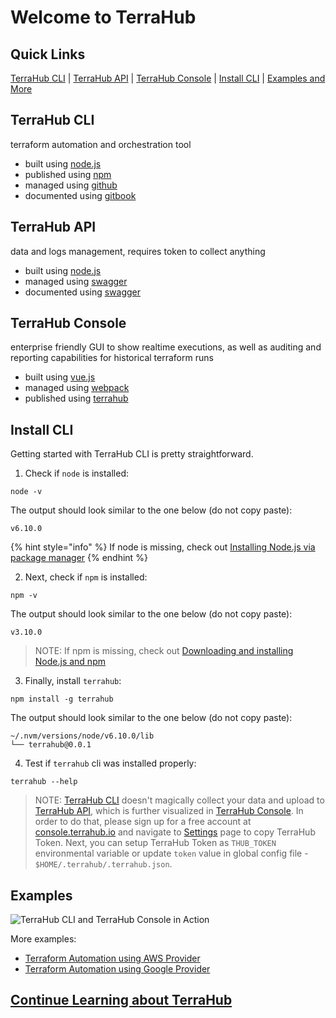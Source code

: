 # Welcome to TerraHub

## Quick Links

[TerraHub CLI](#terrahub-cli) | [TerraHub API](#terrahub-api) | [TerraHub Console](#terrahub-console) | [Install CLI](#install-cli) | [Examples and More](#examples)


## TerraHub CLI

terraform automation and orchestration tool
- built using [node.js](https://nodejs.org)
- published using [npm](https://www.npmjs.com/package/terrahub)
- managed using [github](https://github.com/TerraHubCorp/terrahub)
- documented using [gitbook](https://www1.terrahub.io)


## TerraHub API

data and logs management, requires token to collect anything
- built using [node.js](https://nodejs.org)
- managed using [swagger](https://www.terrahub.io/api)
- documented using [swagger](https://www.terrahub.io/api)


## TerraHub Console

enterprise friendly GUI to show realtime executions, as well as
auditing and reporting capabilities for historical terraform runs
- built using [vue.js](https://vuejs.org)
- managed using [webpack](https://webpack.js.org)
- published using [terrahub](https://console.terrahub.io)


## Install CLI

Getting started with TerraHub CLI is pretty straightforward.

1. Check if `node` is installed:

```shell
node -v
```

The output should look similar to the one below (do not copy paste):

```text
v6.10.0
```

{% hint style="info" %}
If node is missing, check out [Installing Node.js via package manager](https://nodejs.org/en/download/package-manager/)
{% endhint %}

2. Next, check if `npm` is installed:

```shell
npm -v
```

The output should look similar to the one below (do not copy paste):

```text
v3.10.0
```

> NOTE: If npm is missing, check out [Downloading and installing Node.js and npm](https://docs.npmjs.com/downloading-and-installing-node-js-and-npm)

3. Finally, install `terrahub`:

```shell
npm install -g terrahub
```

The output should look similar to the one below (do not copy paste):

```text
~/.nvm/versions/node/v6.10.0/lib
└── terrahub@0.0.1
```

4. Test if `terrahub` cli was installed properly:

```shell
terrahub --help
```

> NOTE: [TerraHub CLI](https://www.npmjs.com/package/terrahub) doesn't magically collect your data and upload to [TerraHub API](https://www.terrahub.io), which is further visualized in [TerraHub Console](https://console.terrahub.io). In order to do that, please sign up for a free account at [console.terrahub.io](https://console.terrahub.io) and navigate to [Settings](https://console.terrahub.io/settings) page to copy TerraHub Token. Next, you can setup TerraHub Token as `THUB_TOKEN` environmental variable or update `token` value in global config file - `$HOME/.terrahub/.terrahub.json`.


## Examples

![TerraHub CLI and TerraHub Console in Action](https://raw.githubusercontent.com/TerraHubCorp/terrahub/dev/docs/images/terrahub-in-action.gif "TerraHub CLI and TerraHub Console in Action")

More examples:
* [Terraform Automation using AWS Provider](https://github.com/TerraHubCorp/demo-terraform-automation-aws)
* [Terraform Automation using Google Provider](https://github.com/TerraHubCorp/demo-terraform-automation-google)


## [Continue Learning about TerraHub](https://www1.terrahub.io)
